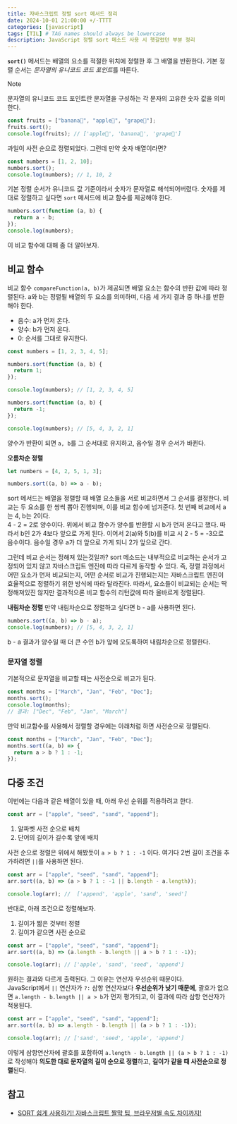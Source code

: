 ```yaml
---
title: 자바스크립트 정렬 sort 메서드 정리
date: 2024-10-01 21:00:00 +/-TTTT
categories: [javascript]
tags: [TIL] # TAG names should always be lowercase
description: JavaScript 정렬 sort 메소드 사용 시 헷갈렸던 부분 정리
---
```


**`sort()`** 메서드는 배열의 요소를 적절한 위치에 정렬한 후 그 배열을 반환한다. 기본 정렬 순서는 *문자열의 유니코드 코드 포인트*를 따른다.

> [!NOTE]
> 문자열의 유니코드 코드 포인트란 문자열을 구성하는 각 문자의 고유한 숫자 값을 의미한다.

```js
const fruits = ["banana🍌", "apple🍎", "grape🍇"];
fruits.sort();
console.log(fruits); // ['apple🍎', 'banana🍌', 'grape🍇']
```

과일이 사전 순으로 정렬되었다. 그런데 만약 숫자 배열이라면?

```js
const numbers = [1, 2, 10];
numbers.sort();
console.log(numbers); // 1, 10, 2
```

기본 정렬 순서가 유니코드 값 기준이라서 숫자가 문자열로 해석되어버렸다.
숫자를 제대로 정렬하고 싶다면 `sort` 메서드에 비교 함수를 제공해야 한다.

```js
numbers.sort(function (a, b) {
  return a - b;
});
console.log(numbers);
```

이 비교 함수에 대해 좀 더 알아보자.

## 비교 함수

비교 함수 `compareFunction(a, b)`가 제공되면 배열 요소는 함수의 반환 값에 따라 정렬된다. a와 b는 정렬될 배열의 두 요소를 의미하며, 다음 세 가지 결과 중 하나를 반환해야 한다.

- 음수: a가 먼저 온다.
- 양수: b가 먼저 온다.
- 0: 순서를 그대로 유지한다.

```js
const numbers = [1, 2, 3, 4, 5];

numbers.sort(function (a, b) {
  return 1;
});

console.log(numbers); // [1, 2, 3, 4, 5]

numbers.sort(function (a, b) {
  return -1;
});

console.log(numbers); // [5, 4, 3, 2, 1]
```

양수가 반환이 되면 `a, b`를 그 순서대로 유지하고, 음수일 경우 순서가 바뀐다.

**오름차순 정렬**

```js
let numbers = [4, 2, 5, 1, 3];

numbers.sort((a, b) => a - b);
```

sort 메서드는 배열을 정렬할 때 배열 요소들을 서로 비교하면서 그 순서를 결정한다. 비교는 두 요소를 한 쌍씩 뽑아 진행되며, 이를 비교 함수에 넘겨준다.
첫 번째 비교에서 a는 4, b는 2이다.  
4 - 2 = 2로 양수이다. 위에서 비교 함수가 양수를 반환할 시 b가 먼저 온다고 했다. 따라서 b인 2가 4보다 앞으로 가게 된다. 이어서 2(a)와 5(b)를 비교 시 2 - 5 = -3으로 음수이다. 음수일 경우 a가 더 앞으로 가게 되니 2가 앞으로 간다.

그런데 비교 순서는 정해져 있는것일까?
sort 메소드는 내부적으로 비교하는 순서가 고정되어 있지 않고 자바스크립트 엔진에 따라 다르게 동작할 수 있다. 즉, 정렬 과정에서 어떤 요소가 먼저 비교되는지, 어떤 순서로 비교가 진행되는지는 자바스크립트 엔진이 효율적으로 정렬하기 위한 방식에 따라 달라진다.
따라서, 요소들이 비교되는 순서는 딱 정해져있진 않지만 결과적으론 비교 함수의 리턴값에 따라 올바르게 정렬된다.

**내림차순 정렬**
만약 내림차순으로 정렬하고 싶다면 b - a를 사용하면 된다.

```js
numbers.sort((a, b) => b - a);
console.log(numbers); // [5, 4, 3, 2, 1]
```

b - a 결과가 양수일 때 더 큰 수인 b가 앞에 오도록하여 내림차순으로 정렬한다.

### 문자열 정렬

기본적으로 문자열을 비교할 때는 사전순으로 비교가 된다.

```js
const months = ["March", "Jan", "Feb", "Dec"];
months.sort();
console.log(months);
// 결과: ["Dec", "Feb", "Jan", "March"]
```

만약 비교함수를 사용해서 정렬할 경우에는 아래처럼 하면 사전순으로 정렬된다.

```js
const months = ["March", "Jan", "Feb", "Dec"];
months.sort((a, b) => {
  return a > b ? 1 : -1;
});
```

## 다중 조건

이번에는 다음과 같은 배열이 있을 때, 아래 우선 순위를 적용하려고 한다.

```js
const arr = ["apple", "seed", "sand", "append"];
```

1. 알파벳 사전 순으로 배치
2. 단어의 길이가 길수록 앞에 배치

사전 순으로 정렬은 위에서 해봤듯이 `a > b ? 1 : -1` 이다. 여기다 2번 길이 조건을 추가하려면 `||`를 사용하면 된다.

```js
const arr = ["apple", "seed", "sand", "append"];
arr.sort((a, b) => (a > b ? 1 : -1 || b.length - a.length));

console.log(arr); //  ['append', 'apple', 'sand', 'seed']
```

반대로, 아래 조건으로 정렬해보자.

1. 길이가 짧은 것부터 정렬
2. 길이가 같으면 사전 순으로

```js
const arr = ["apple", "seed", "sand", "append"];
arr.sort((a, b) => (a.length - b.length || a > b ? 1 : -1));

console.log(arr); // ['apple', 'sand', 'seed', 'append']
```

원하는 결과와 다르게 출력된다. 그 이유는 연산자 우선순위 때문이다.\
JavaScript에서 `||` 연산자가 `?:` 삼항 연산자보다 **우선순위가 낮기 때문에**, 괄호가 없으면 `a.length - b.length || a > b`가 먼저 평가되고, 이 결과에 따라 삼항 연산자가 적용된다.

```js
const arr = ["apple", "seed", "sand", "append"];
arr.sort((a, b) => a.length - b.length || (a > b ? 1 : -1));

console.log(arr); // ['sand', 'seed', 'apple', 'append']
```

이렇게 삼항연산자에 괄호를 포함하여 `a.length - b.length || (a > b ? 1 : -1)`로 작성해야 **의도한 대로 문자열의 길이 순으로 정렬**하고, **길이가 같을 때 사전순으로 정렬**된다.

## 참고

- [SORT 쉽게 사용하기! 자바스크립트 짤막 팁, 브라우저별 속도 차이까지!](https://www.youtube.com/watch?v=scjyeC74_4k)
